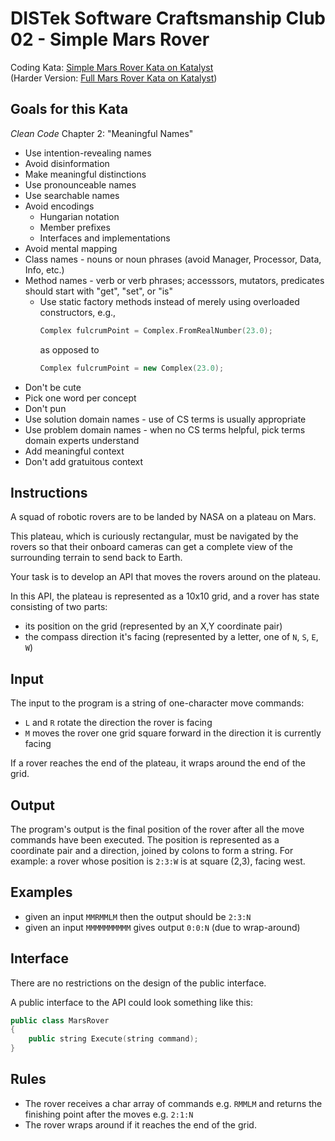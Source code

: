 DISTek Software Craftsmanship Club 02 - Simple Mars Rover
=========================================================
Coding Kata: [Simple Mars Rover Kata on Katalyst](https://katalyst.codurance.com/simple-mars-rover)  
(Harder Version: [Full Mars Rover Kata on Katalyst](https://katalyst.codurance.com/mars-rover))

Goals for this Kata
-------------------
_Clean Code_ Chapter 2: "Meaningful Names"
* Use intention-revealing names
* Avoid disinformation
* Make meaningful distinctions
* Use pronounceable names
* Use searchable names
* Avoid encodings
  * Hungarian notation
  * Member prefixes
  * Interfaces and implementations
* Avoid mental mapping
* Class names - nouns or noun phrases (avoid Manager, Processor, Data, Info, etc.)
* Method names - verb or verb phrases; accesssors, mutators, predicates should start with "get", "set", or "is"
  * Use static factory methods instead of merely using overloaded constructors, e.g.,
    ```c++
    Complex fulcrumPoint = Complex.FromRealNumber(23.0);
    ```
    as opposed to
    ```c++
    Complex fulcrumPoint = new Complex(23.0);
    ```
* Don't be cute
* Pick one word per concept
* Don't pun
* Use solution domain names - use of CS terms is usually appropriate
* Use problem domain names - when no CS terms helpful, pick terms domain experts understand
* Add meaningful context
* Don't add gratuitous context

Instructions
------------
A squad of robotic rovers are to be landed by NASA on a plateau on Mars.

This plateau, which is curiously rectangular, must be navigated by the rovers so that their onboard cameras can get a complete view of the surrounding terrain to send back to Earth.

Your task is to develop an API that moves the rovers around on the plateau.

In this API, the plateau is represented as a 10x10 grid, and a rover has state consisting of two parts:

* its position on the grid (represented by an X,Y coordinate pair)
* the compass direction it's facing (represented by a letter, one of `N`, `S`, `E`, `W`)

Input
-----
The input to the program is a string of one-character move commands:

* `L` and `R` rotate the direction the rover is facing
* `M` moves the rover one grid square forward in the direction it is currently facing

If a rover reaches the end of the plateau, it wraps around the end of the grid.

Output
------
The program's output is the final position of the rover after all the move commands have been executed. The position is represented as a coordinate pair and a direction, joined by colons to form a string. For example: a rover whose position is `2:3:W` is at square (2,3), facing west.

Examples
--------
* given an input `MMRMMLM` then the output should be `2:3:N`
* given an input `MMMMMMMMMM` gives output `0:0:N` (due to wrap-around)

Interface
---------
There are no restrictions on the design of the public interface.

A public interface to the API could look something like this:

```c++
public class MarsRover 
{
    public string Execute(string command);
}
```

Rules
-----
* The rover receives a char array of commands e.g. `RMMLM` and returns the finishing point after the moves e.g. `2:1:N`
* The rover wraps around if it reaches the end of the grid.
